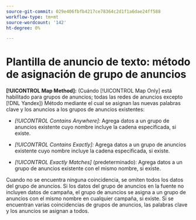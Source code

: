 ```yaml
---
source-git-commit: 029e406fbfb4217ce78364c2d1f1a6dae24ff588
workflow-type: tm+mt
source-wordcount: '142'
ht-degree: 0%

---
```

# Plantilla de anuncio de texto: método de asignación de grupo de anuncios

**[!UICONTROL Map Method]:** (Cuándo [!UICONTROL Map Only] está habilitado para grupos de anuncios; todas las redes de anuncios excepto [!DNL Yandex]) Método mediante el cual se asignan las nuevas palabras clave y los anuncios a los grupos de anuncios existentes:

* *[!UICONTROL Contains Anywhere]:* Agrega datos a un grupo de anuncios existente cuyo nombre incluye la cadena especificada, si existe.

* *[!UICONTROL Contains Exactly]:* Agrega datos a un grupo de anuncios existente cuyo nombre incluye la cadena especificada, si existe.

* *[!UICONTROL Exactly Matches]* (predeterminado): Agrega datos a un grupo de anuncios existente con el mismo nombre, si existe.

Cuando no se encuentra ninguna coincidencia, se omiten todos los datos del grupo de anuncios. Si los datos del grupo de anuncios en la fuente no incluyen datos de campaña, el grupo de anuncios se asigna a un grupo de anuncios con el mismo nombre en cualquier campaña, si existe. Si se encuentran varias coincidencias de grupos de anuncios, las palabras clave y los anuncios se asignan a todos.
